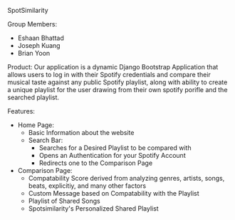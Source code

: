 SpotSimilarity

Group Members:
* Eshaan Bhattad
* Joseph Kuang
* Brian Yoon

Product: Our application is a dynamic Django Bootstrap Application that allows users to log in with their Spotify credentials and compare their musical taste against any public Spotify playlist, along with ability to create a unique playlist for the user drawing from their own spotify porifle and the searched playlist.

Features: 
- Home Page:
	- Basic Information about the website
	- Search Bar:
		- Searches for a Desired Playlist to be compared with
		- Opens an Authentication for your Spotify Account
		- Redirects one to the Comparison Page
- Comparison Page:
	- Compatability Score derived from analyzing genres, artists, songs, beats, explicitiy, and many other factors
	- Custom Message based on Compatability with the Playlist
	- Playlist of Shared Songs
	- Spotsimilarity's Personalized Shared Playlist
